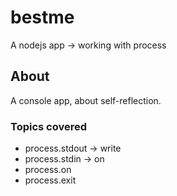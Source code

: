 # bestme
A nodejs app -> working with process

## About
 A console app, about self-reflection.
 
 ### Topics covered
 - process.stdout -> write
 - process.stdin -> on
 - process.on
 - process.exit
